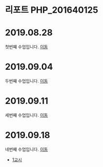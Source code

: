# 리포트 PHP_201640125

# 2019.08.28
첫번쨰 수업입니다. [이동](./01)

# 2019.09.04
두번쨰 수업입니다. [이동](./02)

# 2019.09.11
세번쨰 수업입니다. [이동](./03)

# 2019.09.18
네번쨰 수업입니다. [이동](04)

* [1교시](04/01)